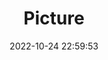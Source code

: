 ---
weight: 1
images:
- /images/edited/172.jpeg
title: Picture
date: 2022-10-24 22:59:53
tags:
- luminar
- work
---